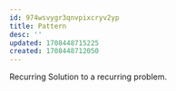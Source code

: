 ```yaml
---
id: 974wsvygr3qnvpixcryv2yp
title: Pattern
desc: ''
updated: 1708448715225
created: 1708448712050
---
```


Recurring Solution to a recurring problem.

